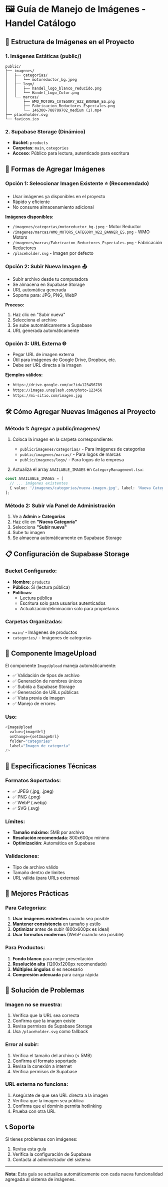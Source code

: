 # 🖼️ Guía de Manejo de Imágenes - Handel Catálogo

## 📁 Estructura de Imágenes en el Proyecto

### 1. **Imágenes Estáticas (public/)**
```
public/
├── imagenes/
│   ├── categorias/
│   │   └── motoreductor_bg.jpeg
│   ├── logo/
│   │   ├── handel_logo_blanco_reducido.png
│   │   └── Handel_Logo_Color.png
│   └── marcas/
│       ├── WMO_MOTORS_CATEGORY_W22_BANNER_ES.png
│       ├── Fabricacion_Reductores_Especiales.png
│       └── 146300-788789702_medium (1).mp4
├── placeholder.svg
└── favicon.ico
```

### 2. **Supabase Storage (Dinámico)**
- **Bucket**: `products`
- **Carpetas**: `main`, `categories`
- **Acceso**: Público para lectura, autenticado para escritura

## 🚀 Formas de Agregar Imágenes

### **Opción 1: Seleccionar Imagen Existente** ⭐ (Recomendado)
- Usar imágenes ya disponibles en el proyecto
- Rápido y eficiente
- No consume almacenamiento adicional

**Imágenes disponibles:**
- `/imagenes/categorias/motoreductor_bg.jpeg` - Motor Reductor
- `/imagenes/marcas/WMO_MOTORS_CATEGORY_W22_BANNER_ES.png` - WMO Motors
- `/imagenes/marcas/Fabricacion_Reductores_Especiales.png` - Fabricación Reductores
- `/placeholder.svg` - Imagen por defecto

### **Opción 2: Subir Nueva Imagen** 📤
- Subir archivo desde tu computadora
- Se almacena en Supabase Storage
- URL automática generada
- Soporte para: JPG, PNG, WebP

**Proceso:**
1. Haz clic en "Subir nueva"
2. Selecciona el archivo
3. Se sube automáticamente a Supabase
4. URL generada automáticamente

### **Opción 3: URL Externa** 🌐
- Pegar URL de imagen externa
- Útil para imágenes de Google Drive, Dropbox, etc.
- Debe ser URL directa a la imagen

**Ejemplos válidos:**
- `https://drive.google.com/uc?id=123456789`
- `https://images.unsplash.com/photo-123456`
- `https://mi-sitio.com/imagen.jpg`

## 🛠️ Cómo Agregar Nuevas Imágenes al Proyecto

### **Método 1: Agregar a public/imagenes/**
1. Coloca la imagen en la carpeta correspondiente:
   - `public/imagenes/categorias/` - Para imágenes de categorías
   - `public/imagenes/marcas/` - Para logos de marcas
   - `public/imagenes/logo/` - Para logos de la empresa

2. Actualiza el array `AVAILABLE_IMAGES` en `CategoryManagement.tsx`:
```typescript
const AVAILABLE_IMAGES = [
  // ... imágenes existentes
  { value: '/imagenes/categorias/nueva-imagen.jpg', label: 'Nueva Categoría' },
];
```

### **Método 2: Subir vía Panel de Administración**
1. Ve a **Admin > Categorías**
2. Haz clic en **"Nueva Categoría"**
3. Selecciona **"Subir nueva"**
4. Sube tu imagen
5. Se almacena automáticamente en Supabase Storage

## 📋 Configuración de Supabase Storage

### **Bucket Configurado:**
- **Nombre**: `products`
- **Público**: Sí (lectura pública)
- **Políticas**: 
  - Lectura pública
  - Escritura solo para usuarios autenticados
  - Actualización/eliminación solo para propietarios

### **Carpetas Organizadas:**
- `main/` - Imágenes de productos
- `categories/` - Imágenes de categorías

## 🔧 Componente ImageUpload

El componente `ImageUpload` maneja automáticamente:
- ✅ Validación de tipos de archivo
- ✅ Generación de nombres únicos
- ✅ Subida a Supabase Storage
- ✅ Generación de URLs públicas
- ✅ Vista previa de imagen
- ✅ Manejo de errores

### **Uso:**
```typescript
<ImageUpload
  value={imageUrl}
  onChange={setImageUrl}
  folder="categories"
  label="Imagen de categoría"
/>
```

## 📏 Especificaciones Técnicas

### **Formatos Soportados:**
- ✅ JPEG (.jpg, .jpeg)
- ✅ PNG (.png)
- ✅ WebP (.webp)
- ✅ SVG (.svg)

### **Límites:**
- **Tamaño máximo**: 5MB por archivo
- **Resolución recomendada**: 800x600px mínimo
- **Optimización**: Automática en Supabase

### **Validaciones:**
- Tipo de archivo válido
- Tamaño dentro de límites
- URL válida (para URLs externas)

## 🎯 Mejores Prácticas

### **Para Categorías:**
1. **Usar imágenes existentes** cuando sea posible
2. **Mantener consistencia** en tamaño y estilo
3. **Optimizar** antes de subir (800x600px es ideal)
4. **Usar formatos modernos** (WebP cuando sea posible)

### **Para Productos:**
1. **Fondo blanco** para mejor presentación
2. **Resolución alta** (1200x1200px recomendado)
3. **Múltiples ángulos** si es necesario
4. **Compresión adecuada** para carga rápida

## 🚨 Solución de Problemas

### **Imagen no se muestra:**
1. Verifica que la URL sea correcta
2. Confirma que la imagen existe
3. Revisa permisos de Supabase Storage
4. Usa `/placeholder.svg` como fallback

### **Error al subir:**
1. Verifica el tamaño del archivo (< 5MB)
2. Confirma el formato soportado
3. Revisa la conexión a internet
4. Verifica permisos de Supabase

### **URL externa no funciona:**
1. Asegúrate de que sea URL directa a la imagen
2. Verifica que la imagen sea pública
3. Confirma que el dominio permita hotlinking
4. Prueba con otra URL

## 📞 Soporte

Si tienes problemas con imágenes:
1. Revisa esta guía
2. Verifica la configuración de Supabase
3. Contacta al administrador del sistema

---

**Nota**: Esta guía se actualiza automáticamente con cada nueva funcionalidad agregada al sistema de imágenes. 